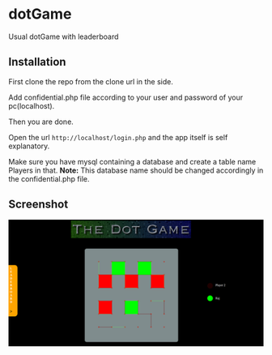 # dotGame

Usual dotGame with leaderboard

## Installation
First clone the repo from the clone url in the side.

Add confidential.php file according to your user and password of your pc(localhost).

Then you are done.

Open the url `http://localhost/login.php` and the app itself is self explanatory.

Make sure you have mysql containing a database and create a table name Players in that.
**Note:** This database name should be changed accordingly in the confidential.php file.

## Screenshot
![DotGame](https://github.com/raj454raj/dotGame/blob/master/screenshot.png)
